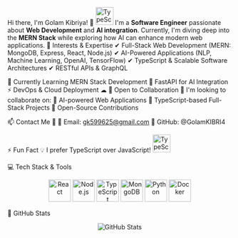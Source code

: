 Hi there, I'm Golam Kibriya! 👋
<img src="https://cdn.jsdelivr.net/gh/devicons/devicon/icons/typescript/typescript-original.svg" alt="TypeScript Logo" width="40"> I'm a **Software Engineer** passionate about **Web Development** and **AI integration**. Currently, I'm diving deep into the **MERN Stack** while exploring how AI can enhance modern web applications.
👀 Interests & Expertise
✔ Full-Stack Web Development (MERN: MongoDB, Express, React, Node.js)
✔ AI-Powered Applications (NLP, Machine Learning, OpenAI, TensorFlow)
✔ TypeScript & Scalable Software Architectures
✔ RESTful APIs & GraphQL

🌱 Currently Learning
MERN Stack Development 🚀
FastAPI for AI Integration ⚡
DevOps & Cloud Deployment ☁
💞️ Open to Collaboration 🤝
I'm looking to collaborate on:
🔹 AI-powered Web Applications
🔹 TypeScript-based Full-Stack Projects
🔹 Open-Source Contributions

📫 Contact Me 📩
📧 Email: gk599625@gmail.com
📍 GitHub: @GolamKIBRI4

⚡ Fun Fact
💡 I prefer TypeScript over JavaScript!
<img src="https://cdn.jsdelivr.net/gh/devicons/devicon/icons/typescript/typescript-original.svg" alt="TypeScript Logo" width="40">

💻 Tech Stack & Tools
<p align="center"> <img src="https://cdn.jsdelivr.net/gh/devicons/devicon/icons/react/react-original-wordmark.svg" alt="React" width="50"/> <img src="https://cdn.jsdelivr.net/gh/devicons/devicon/icons/nodejs/nodejs-original.svg" alt="Node.js" width="50"/> <img src="https://cdn.jsdelivr.net/gh/devicons/devicon/icons/typescript/typescript-original.svg" alt="TypeScript" width="50"/> <img src="https://cdn.jsdelivr.net/gh/devicons/devicon/icons/mongodb/mongodb-original-wordmark.svg" alt="MongoDB" width="50"/> <img src="https://cdn.jsdelivr.net/gh/devicons/devicon/icons/python/python-original.svg" alt="Python" width="50"/> <img src="https://cdn.jsdelivr.net/gh/devicons/devicon/icons/docker/docker-original.svg" alt="Docker" width="50"/> </p>
🚀 GitHub Stats
<p align="center"> <img src="https://github-readme-stats.vercel.app/api?username=GolamKIBRI4&show_icons=true&theme=radical" alt="GitHub Stats" /> </p>

<!---
GolamKIBRI4/GolamKIBRI4 is a ✨ special ✨ repository because its `README.md` (this file) appears on your GitHub profile.
You can click the Preview link to take a look at your changes.
--->
